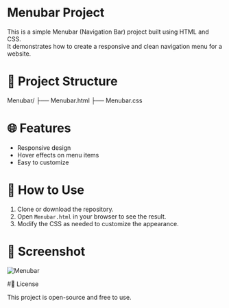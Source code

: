 # Menubar Project

This is a simple Menubar (Navigation Bar) project built using HTML and CSS.  
It demonstrates how to create a responsive and clean navigation menu for a website.

# 📁 Project Structure

Menubar/
├── Menubar.html
├── Menubar.css


# 🌐 Features

- Responsive design
- Hover effects on menu items
- Easy to customize

# 🚀 How to Use

1. Clone or download the repository.
2. Open `Menubar.html` in your browser to see the result.
3. Modify the CSS as needed to customize the appearance.

# 📸 Screenshot

![Menubar](https://github.com/user-attachments/assets/fdd480a4-f7e0-411c-95d8-717b7c0ba51b)


#📄 License

This project is open-source and free to use.
